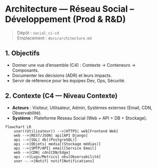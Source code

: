 # Architecture — Réseau Social – Développement (Prod & R&D)

> Dépôt : `social_ci-cd`  
> Emplacement : `docs/architecture.md`

## 1. Objectifs
- Donner une vue d’ensemble (C4) : Contexte → Conteneurs → Composants.
- Documenter les décisions (ADR) et leurs impacts.
- Servir de référence pour les équipes Dev, Ops, Sécurité.

## 2. Contexte (C4 — Niveau Contexte)
- **Acteurs** : Visiteur, Utilisateur, Admin, Systèmes externes (Email, CDN, Observabilité).
- **Système** : Plateforme Réseau Social (Web + API + DB + Stockage).

```mermaid
flowchart LR
    user((Utilisateur)) -->|HTTPS| web[Frontend Web]
    web -->|REST/JSON| api[API Django]
    api -->|SQL| db[(PostgreSQL)]
    api -->|Objets| media[(Stockage médias)]
    api -->|SMTP/API| email[Service Email]
    web -->|CDN| cdn[CDN/Edge]
    api -->|Logs/Metrics| obs[Observabilité]
    user -.->|Notif| notif[Notifications]
